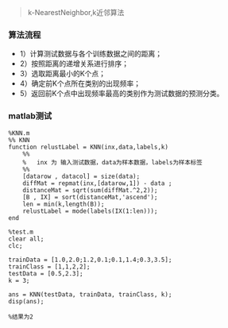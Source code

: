 > k-NearestNeighbor,k近邻算法

### 算法流程
* 1）计算测试数据与各个训练数据之间的距离；
* 2）按照距离的递增关系进行排序；
* 3）选取距离最小的K个点；
* 4）确定前K个点所在类别的出现频率；
* 5）返回前K个点中出现频率最高的类别作为测试数据的预测分类。

### matlab测试

  ```
  %KNN.m
  %% KNN
  function relustLabel = KNN(inx,data,labels,k)
      %% 
      %   inx 为 输入测试数据，data为样本数据，labels为样本标签
      %%
      [datarow , datacol] = size(data);
      diffMat = repmat(inx,[datarow,1]) - data ;
      distanceMat = sqrt(sum(diffMat.^2,2));
      [B , IX] = sort(distanceMat,'ascend');
      len = min(k,length(B));
      relustLabel = mode(labels(IX(1:len)));
  end
  
  %test.m
  clear all;
  clc;

  trainData = [1.0,2.0;1.2,0.1;0.1,1.4;0.3,3.5];
  trainClass = [1,1,2,2];
  testData = [0.5,2.3];
  k = 3;

  ans = KNN(testData, trainData, trainClass, k);
  disp(ans);
  
  %结果为2
  ```
